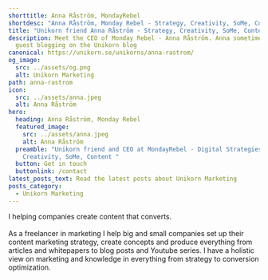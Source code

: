 ```yaml
---
shorttitle: Anna Råström, MondayRebel
shortdesc: "Anna Råström, Monday Rebel - Strategy, Creativity, SoMe, Content "
title: "Unikorn friend Anna Råström - Strategy, Creativity, SoMe, Content "
description: Meet the CEO of Monday Rebel - Anna Råström. Anna sometimes do some
  guest blogging on the Unikorn blog
canonical: https://unikorn.se/unikorns/anna-rastrom/
og_image:
  src: ../assets/og.png
  alt: Unikorn Marketing
path: anna-rastrom
icon:
  src: ../assets/anna.jpeg
  alt: Anna Råström
hero:
  heading: Anna Råström, Monday Rebel
  featured_image:
    src: ../assets/anna.jpeg
    alt: Anna Råström
  preamble: "Unikorn friend and CEO at MondayRebel - Digital Strategies,
    Creativity, SoMe, Content "
  button: Get in touch
  buttonlink: /contact
latest_posts_text: Read the latest posts about Unikorn Marketing
posts_category:
  - Unikorn Marketing
---
```

I helping companies create content that converts.\
\
As a freelancer in marketing I help big and small companies set up their content marketing strategy, create concepts and produce everything from articles and whitepapers to blog posts and Youtube series. I have a holistic view on marketing and knowledge in everything from strategy to conversion optimization.